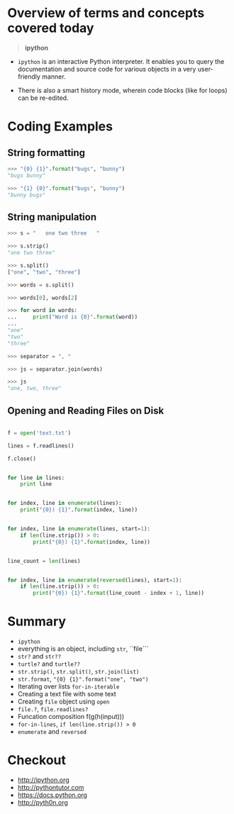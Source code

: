 # Overview of terms and concepts covered today

> __ipython__

* ```ipython``` is an interactive Python interpreter. It enables you to query the documentation and source code for various objects in a very user-friendly manner.

* There is also a smart history mode, wherein code blocks (like for loops) can be re-edited.


# Coding Examples

## String formatting

```python
>>> "{0} {1}".format("bugs", "bunny")
"bugs bunny" 

>>> "{1} {0}".format("bugs", "bunny")
"bunny bugs"
```


## String manipulation

```python
>>> s = "   one two three   "

>>> s.strip()
"one two three"

>>> s.split()
["one", "two", "three"]

>>> words = s.split()

>>> words[0], words[2]

>>> for word in words:
...     print("Word is {0}".format(word))
...
"one"
"two"
"three"

>>> separator = ", "

>>> js = separator.join(words)

>>> js
"one, two, three"

```

## Opening and Reading Files on Disk

```python

f = open('text.txt')

lines = f.readlines()

f.close()


for line in lines:
    print line


for index, line in enumerate(lines):
    print("{0}) {1}".format(index, line))


for index, line in enumerate(lines, start=1):
    if len(line.strip()) > 0:
        print("{0}) {1}".format(index, line))


line_count = len(lines)


for index, line in enumerate(reversed(lines), start=1):
    if len(line.strip()) > 0:
        print("{0}) {1}".format(line_count - index + 1, line))
```


# Summary

* ```ipython```
* everything is an object, including ```str```, ``file```
* ```str?``` and ```str??```
* ```turtle?``` and ```turtle??```
* ```str.strip()```, ```str.split()```, ```str.join(list)```
* ```str.format```, ```"{0} {1}".format("one", "two")```
* Iterating over lists ```for-in-iterable```
* Creating a text file with some text
* Creating ```file``` object using ```open```
* ```file.?```, ```file.readlines?```
* Funcation composition f(g(h(input)))
* ```for-in-lines```, ```if len(line.strip()) > 0```
* ```enumerate``` and ```reversed```

# Checkout

* http://ipython.org
* http://pythontutor.com
* https://docs.python.org
* http://pyth0n.org

